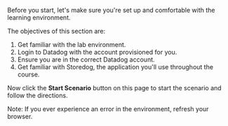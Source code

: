 Before you start, let's make sure you're set up and comfortable with the learning environment.

The objectives of this section are:

1. Get familiar with the lab environment.
2. Login to Datadog with the account provisioned for you.
3. Ensure you are in the correct Datadog account.
4. Get familiar with Storedog, the application you'll use throughout the course.

Now click the **Start Scenario** button on this page to start the scenario and follow the directions.

Note: If you ever experience an error in the environment, refresh your browser.

